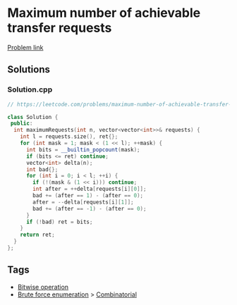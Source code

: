# Maximum number of achievable transfer requests

[Problem link](https://leetcode.com/problems/maximum-number-of-achievable-transfer-requests/)

## Solutions


### Solution.cpp
```cpp
// https://leetcode.com/problems/maximum-number-of-achievable-transfer-requests/

class Solution {
 public:
  int maximumRequests(int n, vector<vector<int>>& requests) {
    int l = requests.size(), ret{};
    for (int mask = 1; mask < (1 << l); ++mask) {
      int bits = __builtin_popcount(mask);
      if (bits <= ret) continue;
      vector<int> delta(n);
      int bad{};
      for (int i = 0; i < l; ++i) {
        if (!(mask & (1 << i))) continue;
        int after = ++delta[requests[i][0]];
        bad += (after == 1) - (after == 0);
        after = --delta[requests[i][1]];
        bad += (after == -1) - (after == 0);
      }
      if (!bad) ret = bits;
    }
    return ret;
  }
};
```
## Tags

* [Bitwise operation](/Collections/bitwise-operation.md#bitwise-operation)
* [Brute force enumeration](/Collections/brute-force-enumeration.md#brute-force-enumeration) > [Combinatorial](/Collections/brute-force-enumeration.md#combinatorial)
